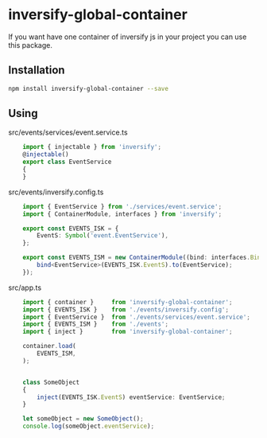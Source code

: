 inversify-global-container
==========================

If you want have one container of inversify js in your project you can use this package.

Installation
------------

```bash
npm install inversify-global-container --save

```

Using
------

src/events/services/event.service.ts
```ts
    import { injectable } from 'inversify';
    @injectable()
    export class EventService
    {
    }
```

src/events/inversify.config.ts
```ts
    import { EventService } from './services/event.service';
    import { ContainerModule, interfaces } from 'inversify';

    export const EVENTS_ISK = {
        EventS: Symbol('event.EventService'),
    };

    export const EVENTS_ISM = new ContainerModule((bind: interfaces.Bind) => {
        bind<EventService>(EVENTS_ISK.EventS).to(EventService);
    });
```

src/app.ts
```ts
    import { container }     from 'inversify-global-container';
    import { EVENTS_ISK }    from './events/inversify.config';
    import { EventService }  from './events/services/event.service';
    import { EVENTS_ISM }    from './events';
    import { inject }        from 'inversify-global-container';

    container.load(
        EVENTS_ISM,
    );


    class SomeObject
    {
        inject(EVENTS_ISK.EventS) eventService: EventService;
    }

    let someObject = new SomeObject();
    console.log(someObject.eventService);

```